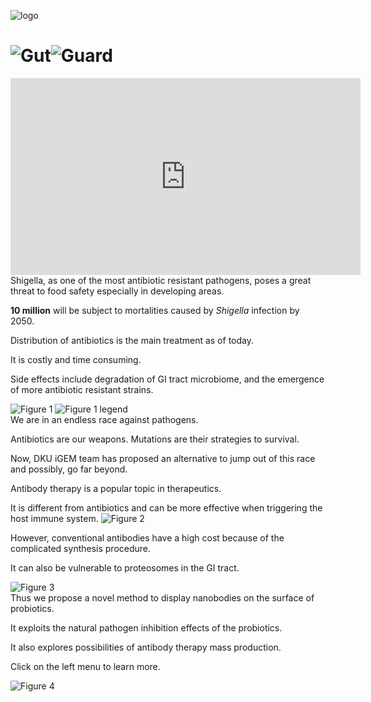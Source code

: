 <script>
    html.classList.add("home");
</script>
<p class="py-10"></p>
<img alt="logo" id="home_logo" src="https://static.igem.wiki/teams/4161/wiki/logo-transparent.png" class="items-center block w-1/3 py-10 m-auto duration-100" />
<h1 class="text-6xl text-center animate-bounce">
<img alt="G"" src="https://static.igem.wiki/teams/4161/wiki/logo-transparent.png" class="w-16" />ut<img alt="G"" src="https://static.igem.wiki/teams/4161/wiki/logo-transparent.png" class="w-16" />uard</h1>

<div id="promotion_video" class="flex justify-center">
<iframe title="DKU: GutGuard (2022) - Project Promotion [English]" width="560" height="315" src="https://video.igem.org/videos/embed/c28db71c-27b0-4945-863c-3aed20c3bfde" frameborder="0" allowfullscreen="" sandbox="allow-same-origin allow-scripts allow-popups" class="py-40"></iframe>
</div>

<article class="pt-60 sm:pb-20 sm:pt-80">
Shigella, as one of the most antibiotic resistant pathogens,
poses a great threat to food safety especially in developing areas.

**10 million** will be subject to mortalities caused by *Shigella* infection by 2050.

Distribution of antibiotics is the main treatment as of today.

It is costly and time consuming.

Side effects include degradation of GI tract microbiome,
and the emergence of more antibiotic resistant strains.
<div class="grid grid-flow-col">
<img alt="Figure 1" src="https://static.igem.wiki/teams/4161/wiki/hmpg1-1-main.png" />
<img alt="Figure 1 legend" src="https://static.igem.wiki/teams/4161/wiki/hmpg1-1-legend.png" />
</div>
</article>
<article class="pt-60 sm:pb-20 sm:pt-80">
We are in an endless race against pathogens.

Antibiotics are our weapons. Mutations are their strategies to survival.

Now, DKU iGEM team has proposed an alternative to jump out of this race and possibly, go far beyond.

Antibody therapy is a popular topic in therapeutics.

It is different from antibiotics and can be more effective when triggering the host immune system.
<img alt="Figure 2" src="https://static.igem.wiki/teams/4161/wiki/hmpg-2.png" class="w-full" />
</article>
<article class="pt-60 sm:pb-20 sm:pt-80">
However, conventional antibodies have a high cost because of the complicated synthesis procedure.

It can also be vulnerable to proteosomes in the GI tract.

<div class="flex justify-center">
<img alt="Figure 3" src="https://static.igem.wiki/teams/4161/wiki/hmpg-3.png" class="w-3/4" />
</div>
</article>
<article class="pt-60 sm:pb-20 sm:pt-80">
Thus we propose a novel method to display nanobodies on the surface of probiotics.

It exploits the natural pathogen inhibition effects of the probiotics.

It also explores possibilities of antibody therapy mass production.

Click on the left menu to learn more.

<div class="flex justify-center">
<img alt="Figure 4" src="https://static.igem.wiki/teams/4161/wiki/hmpg-4.png" class="w-3/4" />
</div>
</article>
